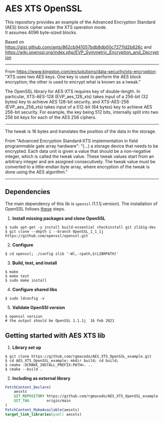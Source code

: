 # AES XTS OpenSSL

This repository provides an example of the Advanced Encryption Standard (AES) block cipher under the 
XTS operation mode.   
It assumes 4096 byte-sized blocks.

Based on https://gist.github.com/ants/862cb941057bdb8db00c72711d2b826c and https://wiki.openssl.org/index.php/EVP_Symmetric_Encryption_and_Decryption

--------

From https://www.kingston.com/en/solutions/data-security/xts-encryption: "XTS uses two AES keys. One key is used to perform the AES block encryption;
the other is used to encrypt what is known as a tweak."

The OpenSSL library for AES-XTS requires key of double-length. 
In particular, XTS-AES-128 (EVP_aes_128_xts) takes input of a 256-bit (32 bytes) key
to achieve AES 128-bit security, and XTS-AES-256 (EVP_aes_256_xts) takes input of a
512-bit (64 bytes) key to achieve AES 256-bit security. For example, the key 
being 512 bits, internally split into two 256 bit keys for each of the AES 256 ciphers.

--------
The tweak is 16 bytes and translates the position of the data in the storage.

From "Advanced Encryption Standard‐XTS implementation in
field programmable gate array hardware":
"(...) a storage
device that needs to be encrypted. Each data unit is given
a value that should be a non-negative integer, which is
called the tweak value. These tweak values start from an
arbitrary integer and are assigned consecutively. The tweak
value must be converted to a little-endian byte array, where
encryption of the tweak is done using the AES algorithm."

-------
## Dependencies 

The main dependency of this lib is `openssl` (1.1.1j version).
The installation of OpenSSL follows [these](https://rolandsdev.blog/how-to-install-openssl-1-1-1/) steps.

1. <b>Install missing packages and clone OpenSSL</b>
```shell
$ sudo apt-get -y install build-essential checkinstall git zlib1g-dev
$ git clone --depth 1 --branch OpenSSL_1_1_1j https://github.com/openssl/openssl.git
```

2. <b>Configure</b>
```shell
$ cd openssl; ./config zlib '-Wl,-rpath,$(LIBRPATH)'
```

3. <b>Build, test, and install</b>
```shell
$ make
$ make test
$ sudo make install
```

4. <b>Configure shared libs</b>
```shell
$ sudo ldconfig -v
```

5. <b>Validate OpenSSl version</b>
```shell
$ openssl version
# the output should be OpenSSL 1.1.1j  16 Feb 2021
```

## Getting started with AES XTS lib

1. <b>Library set up</b>
```shell
$ git clone https://github.com/rgmacedo/AES_XTS_OpenSSL_example.git
$ cd AES_XTS_OpenSSL_example; mkdir build; cd build;
$ cmake -DCMAKE_INSTALL_PREFIX:PATH=. ..
$ cmake --build .
```

2. <b>Including as external library</b>
```CMake
FetchContent_Declare(
    aesxts
    GIT_REPOSITORY https://github.com/rgmacedo/AES_XTS_OpenSSL_example.git
    GIT_TAG        origin/main
)
FetchContent_MakeAvailable(aesxts)
target_link_libraries(padll aesxts)
```
